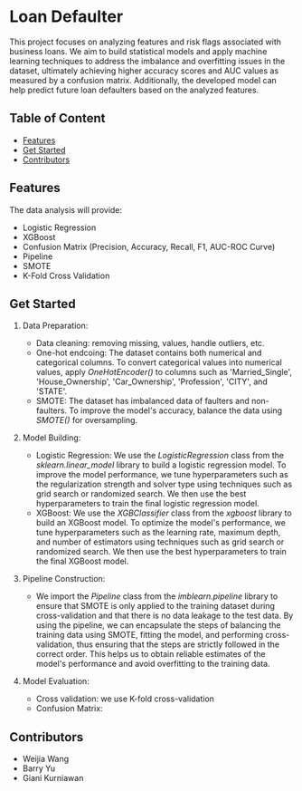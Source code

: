 # Loan Defaulter
This project focuses on analyzing features and risk flags associated with business loans. We aim to build statistical models and apply machine learning techniques to address the imbalance and overfitting issues in the dataset, ultimately achieving higher accuracy scores and AUC values as measured by a confusion matrix. Additionally, the developed model can help predict future loan defaulters based on the analyzed features.

## Table of Content
* [Features](https://github.com/Weijia-Wang341/Loan_Defaulter/blob/main/README.md#Features)
* [Get Started](https://github.com/Weijia-Wang341/Loan_Defaulter/blob/main/README.md#Get-Started)
* [Contributors](https://github.com/Weijia-Wang341/Loan_Defaulter/blob/main/README.md#contributors)

## Features
The data analysis will provide:
* Logistic Regression
* XGBoost
* Confusion Matrix (Precision, Accuracy, Recall, F1, AUC-ROC Curve)
* Pipeline
* SMOTE
* K-Fold Cross Validation

## Get Started
1. Data Preparation:
    - Data cleaning: removing missing, values, handle outliers, etc.
    - One-hot endcoing: The dataset contains both numerical and categorical columns. To convert categorical values into numerical values, apply *OneHotEncoder()* to columns such as 'Married_Single', 'House_Ownership', 'Car_Ownership', 'Profession', 'CITY', and 'STATE'.
    - SMOTE: The dataset has imbalanced data of faulters and non-faulters. To improve the model's accuracy, balance the data using *SMOTE()* for oversampling.
    
2. Model Building:
    - Logistic Regression: We use the *LogisticRegression* class from the *sklearn.linear_model* library to build a logistic regression model. To improve the model performance, we tune hyperparameters such as the regularization strength and solver type using techniques such as grid search or randomized search. We then use the best hyperparameters to train the final logistic regression model.
    - XGBoost: We use the *XGBClassifier* class from the *xgboost* library to build an XGBoost model. To optimize the model's performance, we tune hyperparameters such as the learning rate, maximum depth, and number of estimators using techniques such as grid search or randomized search. We then use the best hyperparameters to train the final XGBoost model.

3. Pipeline Construction:
    - We import the *Pipeline* class from the *imblearn.pipeline* library to ensure that SMOTE is only applied to the training dataset during cross-validation and that there is no data leakage to the test data. By using the pipeline, we can encapsulate the steps of balancing the training data using SMOTE, fitting the model, and performing cross-validation, thus ensuring that the steps are strictly followed in the correct order. This helps us to obtain reliable estimates of the model's performance and avoid overfitting to the training data.
    
5. Model Evaluation:
    - Cross validation: we use K-fold cross-validation 
    - Confusion Matrix: 

## Contributors
* Weijia Wang
* Barry Yu
* Giani Kurniawan
